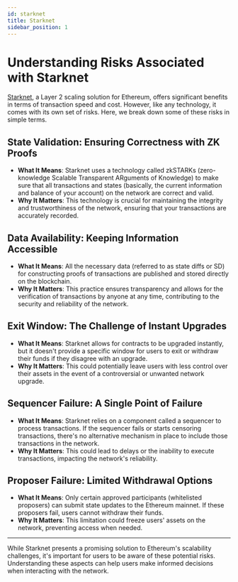 ```yaml
---
id: starknet
title: Starknet
sidebar_position: 1
---
```


# Understanding Risks Associated with Starknet

[Starknet](https://www.starknet.io/en/explore-starknet), a Layer 2 scaling solution for Ethereum, offers significant benefits in terms of transaction speed and cost. However, like any technology, it comes with its own set of risks. Here, we break down some of these risks in simple terms.

## State Validation: Ensuring Correctness with ZK Proofs

- **What It Means**: Starknet uses a technology called zkSTARKs (zero-knowledge Scalable Transparent ARguments of Knowledge) to make sure that all transactions and states (basically, the current information and balance of your account) on the network are correct and valid.
- **Why It Matters**: This technology is crucial for maintaining the integrity and trustworthiness of the network, ensuring that your transactions are accurately recorded.

## Data Availability: Keeping Information Accessible

- **What It Means**: All the necessary data (referred to as state diffs or SD) for constructing proofs of transactions are published and stored directly on the blockchain.
- **Why It Matters**: This practice ensures transparency and allows for the verification of transactions by anyone at any time, contributing to the security and reliability of the network.

## Exit Window: The Challenge of Instant Upgrades

- **What It Means**: Starknet allows for contracts to be upgraded instantly, but it doesn't provide a specific window for users to exit or withdraw their funds if they disagree with an upgrade.
- **Why It Matters**: This could potentially leave users with less control over their assets in the event of a controversial or unwanted network upgrade.

## Sequencer Failure: A Single Point of Failure

- **What It Means**: Starknet relies on a component called a sequencer to process transactions. If the sequencer fails or starts censoring transactions, there's no alternative mechanism in place to include those transactions in the network.
- **Why It Matters**: This could lead to delays or the inability to execute transactions, impacting the network's reliability.

## Proposer Failure: Limited Withdrawal Options

- **What It Means**: Only certain approved participants (whitelisted proposers) can submit state updates to the Ethereum mainnet. If these proposers fail, users cannot withdraw their funds.
- **Why It Matters**: This limitation could freeze users' assets on the network, preventing access when needed.

---

While Starknet presents a promising solution to Ethereum's scalability challenges, it's important for users to be aware of these potential risks. Understanding these aspects can help users make informed decisions when interacting with the network.